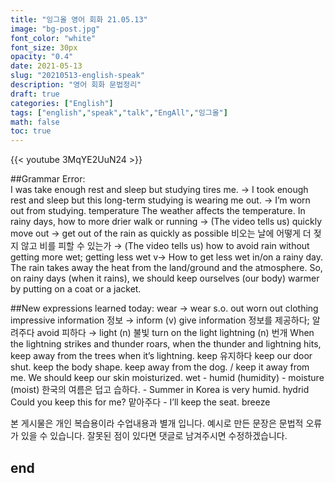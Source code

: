 ```yaml
---
title: "잉그올 영어 회화 21.05.13"
image: "bg-post.jpg"
font_color: "white"
font_size: 30px
opacity: "0.4"
date: 2021-05-13
slug: "20210513-english-speak"
description: "영어 회화 문법정리"
draft: true
categories: ["English"]
tags: ["english","speak","talk","EngAll","잉그올"]
math: false
toc: true
---
```


{{< youtube 3MqYE2UuN24 >}}

##Grammar Error:  
I was take enough rest and sleep but studying tires me.
→ I took enough rest and sleep but this long-term studying is wearing me out.
→ I’m worn out from studying.
temperature
The weather affects the temperature. 
In rainy days, how to more drier walk or running → (The video tells us) quickly move out
→  get out of the rain as quickly as possible
비오는 날에 어떻게 더 젖지 않고 비를 피할 수 있는가 → (The video tells us) how to avoid rain without getting more wet; getting less wet v→ How to get less wet in/on a rainy day.
The rain takes away the heat from the land/ground and the atmosphere. 
So, on rainy days (when it rains), we should keep ourselves (our body) warmer by putting on a coat or a jacket. 

##New expressions learned today: 
wear → wear s.o. out 
worn out clothing
impressive
information 정보 → inform (v) give information 정보를 제공하다; 알려주다
avoid 피하다 → 
light (n) 불빛
turn on the light
lightning (n) 번개 
When the lightning strikes and thunder roars, 
when the thunder and lightning hits,
keep away from the trees when it’s lightning.
keep 유지하다  keep our door shut. keep the body shape.
keep away from the dog. / keep it away from me. 
We should keep our skin moisturized.
wet - humid (humidity) -  moisture (moist)
한국의 여름은 덥고 습하다. - Summer in Korea is very humid.
hydrid 
Could you keep this for me? 맡아주다 - I’ll keep the seat. 
breeze




본 게시물은 개인 복습용이라 수업내용과 별개 입니다.
예시로 만든 문장은 문법적 오류가 있을 수 있습니다. 
잘못된 점이 있다면 댓글로 남겨주시면 수정하겠습니다. 


## end